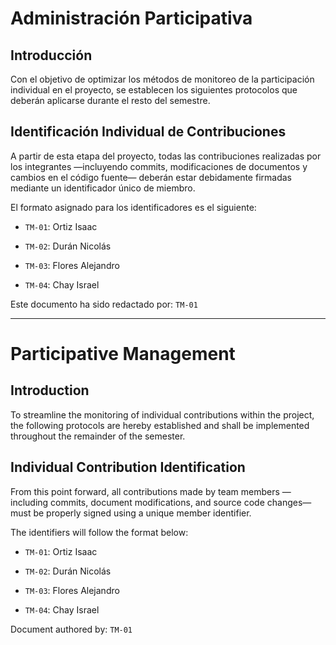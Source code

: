 # Administración Participativa
## Introducción
Con el objetivo de optimizar los métodos de monitoreo de la participación individual en el proyecto, se establecen los siguientes protocolos que deberán aplicarse durante el resto del semestre.

## Identificación Individual de Contribuciones
A partir de esta etapa del proyecto, todas las contribuciones realizadas por los integrantes —incluyendo commits, modificaciones de documentos y cambios en el código fuente— deberán estar debidamente firmadas mediante un identificador único de miembro.

El formato asignado para los identificadores es el siguiente:

- ``TM-01``: Ortiz Isaac

- ``TM-02``: Durán Nicolás

- ``TM-03``: Flores Alejandro

- ``TM-04``: Chay Israel

Este documento ha sido redactado por: ``TM-01``

---
# Participative Management
## Introduction
To streamline the monitoring of individual contributions within the project, the following protocols are hereby established and shall be implemented throughout the remainder of the semester.

## Individual Contribution Identification
From this point forward, all contributions made by team members —including commits, document modifications, and source code changes— must be properly signed using a unique member identifier.

The identifiers will follow the format below:

- ``TM-01``: Ortiz Isaac

- ``TM-02``: Durán Nicolás

- ``TM-03``: Flores Alejandro

- ``TM-04``: Chay Israel

Document authored by: ``TM-01``

